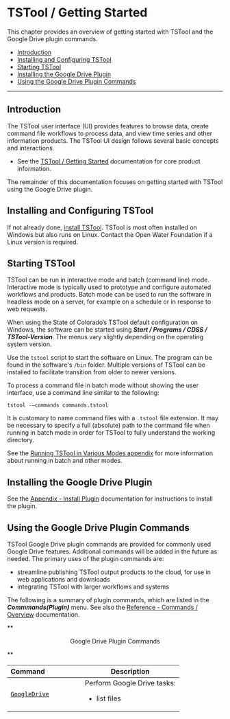 # TSTool / Getting Started #

This chapter provides an overview of getting started with TSTool and the Google Drive plugin commands.

*   [Introduction](#introduction)
*   [Installing and Configuring TSTool](#installing-and-configuring-tstool)
*   [Starting TSTool](#starting-tstool)
*   [Installing the Google Drive Plugin](#installing-the-googledrive-plugin)
*   [Using the Google Drive Plugin Commands](#using-the-googledrive-plugin-commands)

----------------

## Introduction ##

The TSTool user interface (UI) provides features to browse data, create command file workflows to process data,
and view time series and other information products.
The TSTool UI design follows several basic concepts and interactions.

*   See the [TSTool / Getting Started](https://opencdss.state.co.us/tstool/latest/doc-user/getting-started/getting-started/)
    documentation for core product information.

The remainder of this documentation focuses on getting started with TSTool using the Google Drive plugin.

## Installing and Configuring TSTool ##

If not already done, [install TSTool](https://opencdss.state.co.us/tstool/latest/doc-user/appendix-install/install/).
TSTool is most often installed on Windows but also runs on Linux.
Contact the Open Water Foundation if a Linux version is required.

## Starting TSTool ##

TSTool can be run in interactive mode and batch (command line) mode.
Interactive mode is typically used to prototype and configure automated workflows and products.
Batch mode can be used to run the software in headless mode on a server,
for example on a schedule or in response to web requests.

When using the State of Colorado’s TSTool default configuration on Windows,
the software can be started using ***Start / Programs / CDSS / TSTool-Version***.
The menus vary slightly depending on the operating system version.

Use the `tstool` script to start the software on Linux.
The program can be found in the software's `/bin` folder.
Multiple versions of TSTool can be installed to facilitate transition from older to newer versions.

To process a command file in batch mode without showing the user interface,
use a command line similar to the following:

```
tstool -–commands commands.tstool
```

It is customary to name command files with a `.tstool` file extension.
It may be necessary to specify a full (absolute) path to the command file when
running in batch mode in order for TSTool to fully understand the working directory.

See the [Running TSTool in Various Modes appendix](https://opencdss.state.co.us/tstool/latest/doc-user/appendix-running/running/)
for more information about running in batch and other modes.

## Installing the Google Drive Plugin ##

See the [Appendix - Install Plugin](../appendix-install/install.md) documentation for instructions to install the plugin.

## Using the Google Drive Plugin Commands ##

TSTool Google Drive plugin commands are provided for commonly used Google Drive features.
Additional commands will be added in the future as needed.
The primary uses of the plugin commands are:

*   streamline publishing TSTool output products to the cloud, for use in web applications and downloads
*   integrating TSTool with larger workflows and systems

The following is a summary of plugin commands,
which are listed in the ***Commmands(Plugin)*** menu.
See also the [Reference - Commands / Overview](../command-ref/overview.md) documentation.

**<p style="text-align: center;">
Google Drive Plugin Commands
</p>**

| **Command**&nbsp;&nbsp;&nbsp;&nbsp;&nbsp;&nbsp;&nbsp;&nbsp;&nbsp;&nbsp;&nbsp;&nbsp;&nbsp;&nbsp;&nbsp;&nbsp;&nbsp;&nbsp; | **Description** |
| -- | -- |
| [`GoogleDrive`](../command-ref/GoogleDrive/GoogleDrive.md) | Perform Google Drive tasks: <ul><li>list files</li></ul>|
